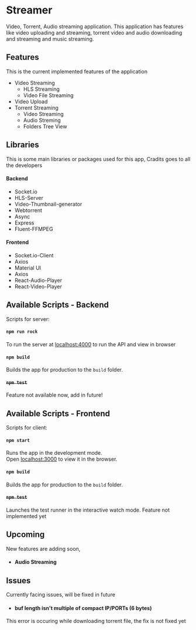 # Streamer

Video, Torrent, Audio streaming application. This application has features like video uploading and streaming, torrent video and audio downloading and streaming and music streaming. 

## Features

This is the current implemented features of the application

* Video Streaming
  * HLS Streaming
  * Video File Streaming
* Video Upload
* Torrent Streaming
  * Video Streaming
  * Audio Streming
  * Folders Tree View

## Libraries

This is some main libraries or packages used for this app, Cradits goes to all the developers

#### Backend
* Socket.io
* HLS-Server
* Video-Thumbnail-generator
* Webtorrent
* Async 
* Express
* Fluent-FFMPEG

#### Frontend
* Socket.io-Client
* Axios
* Material UI
* Axios
* React-Audio-Player
* React-Video-Player

## Available Scripts - Backend

Scripts for server:

#### `npm run rock`

To run the server at [localhost:4000](http://localhost:4000) to run the API and view in browser

#### `npm build`

Builds the app for production to the `build` folder.

#### ~~`npm test`~~

Feature not available now, add in future!

## Available Scripts - Frontend

Scripts for client:

#### `npm start`

Runs the app in the development mode.<br />
Open [localhost:3000](http://localhost:3000) to view it in the browser.

#### `npm build`

Builds the app for production to the `build` folder.<br />

#### ~~`npm test`~~

Launches the test runner in the interactive watch mode. Feature not implemented yet

## Upcoming

New features are adding soon,

* #### Audio Streaming 

## Issues

Currently facing issues, will be fixed in future

* #### **buf length isn't multiple of compact IP/PORTs (6 bytes)**
This error is occuring while downloading torrent file, the fix is not fixed yet


